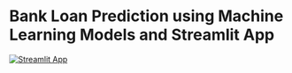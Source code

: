 # Bank Loan Prediction using Machine Learning Models and Streamlit App 



[![Streamlit App](https://static.streamlit.io/badges/streamlit_badge_black_white.svg)](https://bank-loan-classification-prediction.streamlit.app)